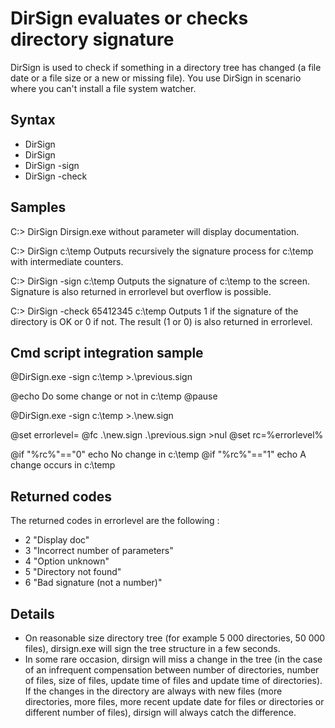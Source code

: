 # DirSign evaluates or checks directory signature
DirSign is used to check if something in a directory tree has changed
(a file date or a file size or a new or missing file).
You use DirSign in scenario where you can't install a file system watcher.

## Syntax
* DirSign
* DirSign <path>
* DirSign -sign <path>
* DirSign -check <signature> <path>

## Samples
C:\> DirSign
Dirsign.exe without parameter will display documentation.

C:\> DirSign c:\temp
Outputs recursively the signature process for c:\temp with intermediate counters.

C:\> DirSign -sign c:\temp
Outputs the signature of c:\temp to the screen. Signature is also returned in errorlevel but overflow is possible.

C:\> DirSign -check 65412345 c:\temp
Outputs 1 if the signature of the directory is OK or 0 if not. The result (1 or 0) is also returned in errorlevel.

## Cmd script integration sample
@DirSign.exe -sign c:\temp >.\previous.sign

@echo Do some change or not in c:\temp
@pause

@DirSign.exe -sign c:\temp >.\new.sign

@set errorlevel=
@fc .\new.sign .\previous.sign >nul
@set rc=%errorlevel%

@if "%rc%"=="0" echo No change in c:\temp
@if "%rc%"=="1" echo A change occurs in c:\temp

## Returned codes
The returned codes in errorlevel are the following :
* 2 "Display doc"
* 3 "Incorrect number of parameters"
* 4 "Option unknown"
* 5 "Directory not found"
* 6 "Bad signature (not a number)"

## Details
* On reasonable size directory tree (for example 5 000 directories, 50 000 files), dirsign.exe will sign the tree structure in a few seconds.
* In some rare occasion, dirsign will miss a change in the tree (in the case of an infrequent compensation between number of directories, number of files, size of files, update time of files and update time of directories). If the changes in the directory are always with new files (more directories, more files, more recent update date for files or directories or different number of files), dirsign will always catch the difference.

